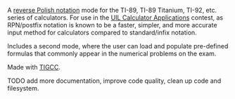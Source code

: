 A [reverse Polish notation](https://en.wikipedia.org/wiki/Reverse_Polish_notation) mode for the TI-89, TI-89 Titanium, TI-92, etc. series of calculators. For use in the [UIL Calculator Applications](https://www.uiltexas.org/academics/stem/calculator-applications) contest, as RPN/postfix notation is known to be a faster, simpler, and more accurate input method for calculators compared to standard/infix notation.

Includes a second mode, where the user can load and populate pre-defined formulas that commonly appear in the numerical problems on the exam.

Made with [TIGCC](http://tigcc.ticalc.org/).

TODO add more documentation, improve code quality, clean up code and filesystem.
